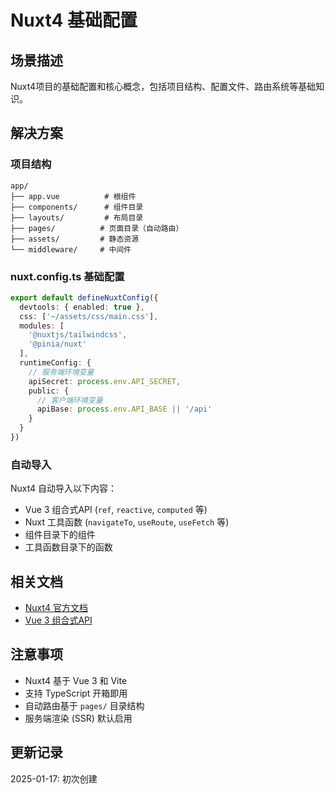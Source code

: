 # Nuxt4 基础配置

## 场景描述
Nuxt4项目的基础配置和核心概念，包括项目结构、配置文件、路由系统等基础知识。

## 解决方案

### 项目结构
```
app/
├── app.vue          # 根组件
├── components/      # 组件目录
├── layouts/         # 布局目录
├── pages/          # 页面目录（自动路由）
├── assets/         # 静态资源
└── middleware/     # 中间件
```

### nuxt.config.ts 基础配置
```typescript
export default defineNuxtConfig({
  devtools: { enabled: true },
  css: ['~/assets/css/main.css'],
  modules: [
    '@nuxtjs/tailwindcss',
    '@pinia/nuxt'
  ],
  runtimeConfig: {
    // 服务端环境变量
    apiSecret: process.env.API_SECRET,
    public: {
      // 客户端环境变量
      apiBase: process.env.API_BASE || '/api'
    }
  }
})
```

### 自动导入
Nuxt4 自动导入以下内容：
- Vue 3 组合式API (`ref`, `reactive`, `computed` 等)
- Nuxt 工具函数 (`navigateTo`, `useRoute`, `useFetch` 等)
- 组件目录下的组件
- 工具函数目录下的函数

## 相关文档
- [Nuxt4 官方文档](https://nuxt.com/docs)
- [Vue 3 组合式API](https://vuejs.org/guide/extras/composition-api-faq.html)

## 注意事项
- Nuxt4 基于 Vue 3 和 Vite
- 支持 TypeScript 开箱即用
- 自动路由基于 `pages/` 目录结构
- 服务端渲染 (SSR) 默认启用

## 更新记录
2025-01-17: 初次创建